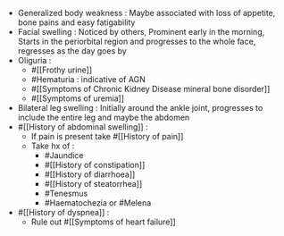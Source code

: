 - Generalized body weakness : Maybe associated with loss of appetite, bone pains and easy fatigability
- Facial swelling : Noticed by others, Prominent early in the morning, Starts in the periorbital region and progresses to the whole face, regresses as the day goes by
- Oliguria :
	- #[[Frothy urine]]
	- #Hematuria : indicative of AGN
	- #[[Symptoms of Chronic Kidney Disease mineral bone disorder]]
	- #[[Symptoms of uremia]]
- Bilateral leg swelling : Initially around the ankle joint, progresses to include the entire leg and maybe the abdomen
- #[[History of abdominal swelling]] :
	- If pain is present take #[[History of pain]]
	- Take hx of :
		- #Jaundice
		- #[[History of constipation]]
		- #[[History of diarrhoea]]
		- #[[History of steatorrhea]]
		- #Tenesmus
		- #Haematochezia or #Melena
- #[[History of dyspnea]] :
	- Rule out #[[Symptoms of heart failure]]